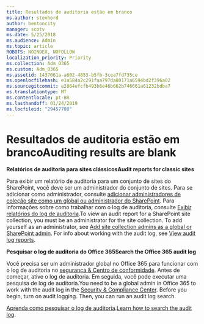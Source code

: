 ```yaml
---
title: Resultados de auditoria estão em branco
ms.author: stevhord
author: bentoncity
manager: scotv
ms.date: 5/25/2018
ms.audience: Admin
ms.topic: article
ROBOTS: NOINDEX, NOFOLLOW
localization_priority: Priority
ms.collection: Adm_O365
ms.custom: Adm_O365
ms.assetid: 1437061a-a602-4853-b5fb-3cea7fd735ce
ms.openlocfilehash: e1a584a2c291faa797da80171a6594bd2f396a02
ms.sourcegitcommit: e2864efcfb493b6e46b662b746661a61232bdba7
ms.translationtype: MT
ms.contentlocale: pt-BR
ms.lasthandoff: 01/24/2019
ms.locfileid: "29457708"
---
```

# <a name="auditing-results-are-blank"></a><span data-ttu-id="a3992-102">Resultados de auditoria estão em branco</span><span class="sxs-lookup"><span data-stu-id="a3992-102">Auditing results are blank</span></span>

 <span data-ttu-id="a3992-103">**Relatórios de auditoria para sites clássicos**</span><span class="sxs-lookup"><span data-stu-id="a3992-103">**Audit reports for classic sites**</span></span>
  
<span data-ttu-id="a3992-p101">Para exibir um relatório de auditoria para um conjunto de sites do SharePoint, você deve ser um administrador do conjunto de sites. Para se adicionar como administrador, consulte [adicionar administradores de coleção site como um global ou administrador do SharePoint](https://go.microsoft.com/fwlink/?linkid=869390). Para informações sobre como trabalhar com o log de auditoria, consulte [Exibir relatórios do log de auditoria](https://go.microsoft.com/fwlink/?linkid=395237).</span><span class="sxs-lookup"><span data-stu-id="a3992-p101">To view an audit report for a SharePoint site collection, you must be an administrator for the site collection. To add yourself as an administrator, see [Add site collection admins as a global or SharePoint admin](https://go.microsoft.com/fwlink/?linkid=869390). For info about working with the audit log, see [View audit log reports](https://go.microsoft.com/fwlink/?linkid=395237).</span></span> 
  
 <span data-ttu-id="a3992-106">**Pesquisar o log de auditoria do Office 365**</span><span class="sxs-lookup"><span data-stu-id="a3992-106">**Search the Office 365 audit log**</span></span>
  
<span data-ttu-id="a3992-p102">Você precisa ser um administrador global no Office 365 para funcionar com o log de auditoria no [segurança &amp; Centro de conformidade](https://protection.office.com). Antes de começar, ative o log de auditoria. Em seguida, você pode executar uma pesquisa de log de auditoria.</span><span class="sxs-lookup"><span data-stu-id="a3992-p102">You need to be a global admin in Office 365 to work with the audit log in the [Security &amp; Compliance Center](https://protection.office.com). Before you begin, turn on audit logging. Then, you can run an audit log search.</span></span> 
  
<span data-ttu-id="a3992-110">[Aprenda como pesquisar o log de auditoria](https://go.microsoft.com/fwlink/?linkid=708432).</span><span class="sxs-lookup"><span data-stu-id="a3992-110">[Learn how to search the audit log](https://go.microsoft.com/fwlink/?linkid=708432).</span></span>
  

